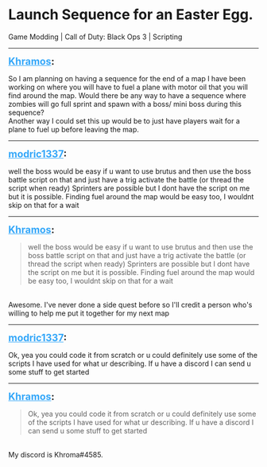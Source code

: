 # Launch Sequence for an Easter Egg.
Game Modding | Call of Duty: Black Ops 3 | Scripting

---
<strong style="font-size: 1.4em;"><span style="text-decoration: underline;text-decoration-color: #34a7f9;"><span style="color:#34a7f9;">Khramos</span></span>:</strong>

<p>So I am planning on having a sequence for the end of a map I have been working on where you will have to fuel a plane with motor oil that you will find around the map. Would there be any way to have a sequence where zombies will go full sprint and spawn with a boss/ mini boss during this sequence?<br />Another way I could set this up would be to just have players wait for a plane to fuel up before leaving the map.</p>

---
<strong style="font-size: 1.4em;"><span style="text-decoration: underline;text-decoration-color: #34a7f9;"><span style="color:#34a7f9;">modric1337</span></span>:</strong>

<p>well the boss would be easy if u want to use brutus and then use the boss battle script on that and just have a trig activate the battle (or thread the script when ready) Sprinters are possible but I dont have the script on me but it is possible. Finding fuel around the map would be easy too, I wouldnt skip on that for a wait</p>

---
<strong style="font-size: 1.4em;"><span style="text-decoration: underline;text-decoration-color: #34a7f9;"><span style="color:#34a7f9;">Khramos</span></span>:</strong>

<p><blockquote>well the boss would be easy if u want to use brutus and then use the boss battle script on that and just have a trig activate the battle (or thread the script when ready) Sprinters are possible but I dont have the script on me but it is possible. Finding fuel around the map would be easy too, I wouldnt skip on that for a wait<br /></blockquote><br />Awesome. I&#39;ve never done a side quest before so I&#39;ll credit a person who&#39;s willing to help me put it together for my next map</p>

---
<strong style="font-size: 1.4em;"><span style="text-decoration: underline;text-decoration-color: #34a7f9;"><span style="color:#34a7f9;">modric1337</span></span>:</strong>

<p>Ok, yea you could code it from scratch or u could definitely use some of the scripts I have used for what ur describing. If u have a discord I can send u some stuff to get started</p>

---
<strong style="font-size: 1.4em;"><span style="text-decoration: underline;text-decoration-color: #34a7f9;"><span style="color:#34a7f9;">Khramos</span></span>:</strong>

<p><blockquote>Ok, yea you could code it from scratch or u could definitely use some of the scripts I have used for what ur describing. If u have a discord I can send u some stuff to get started<br /></blockquote><br />My discord is Khroma#4585.</p>
